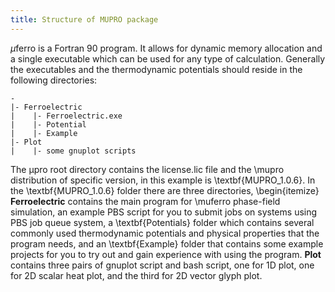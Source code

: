 ```yaml
---
title: Structure of MUPRO package
---
```



$\mu$ferro is a Fortran 90 program. It allows for dynamic memory allocation and a single executable which can be used for any type of calculation. Generally the executables and the thermodynamic potentials should reside in the following directories: 

```
-
|- Ferroelectric
|    |- Ferroelectric.exe
|    |- Potential
|    |- Example
|- Plot
|    |- some gnuplot scripts
```

The $\mathrm{\mu}$pro root directory contains the license.lic file and the \mupro distribution of specific version, in this example is \textbf{MUPRO\_1.0.6}. In the \textbf{MUPRO\_1.0.6} folder there are three directories,
\begin{itemize}
**Ferroelectric** contains the main program for \muferro phase-field simulation, an example PBS script for you to submit jobs on systems using PBS job queue system, a \textbf{Potentials} folder which contains several commonly used thermodynamic potentials and physical properties that the program needs, and an \textbf{Example} folder that contains some example projects for you to try out and gain experience with using the program.
**Plot** contains three pairs of gnuplot script and bash script, one for 1D plot, one for 2D scalar heat plot, and the third for 2D vector glyph plot.

